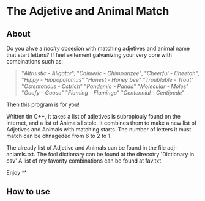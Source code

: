 # The Adjetive and Animal Match

## About
Do you ahve a *healty* obsesion with matching adjetives and animal name that start letters?
If feel exitement galvanizing your very core with combinations such as:
>  "*Altruistic - Aligator*",
 "*Chimeric - Chimpanzee*",
 "*Cheerful - Cheetah*",
 "*Hippy  - Hippopotamus*"
 "*Honest  - Honey bee*"
 "*Troublable  - Trout*"
 "*Ostentatious  - Ostrich*"
 "*Pandemic  - Panda*"
 "*Molecular  - Moles*"
 "*Goofy  - Goose*"
 "*Flaming  - Flamingo*"
 "*Centennial  - Centipede*"

Then this program is for you!

Written tin C++, it takes a list of adjetives is subropiouly found on the internet, and a list of Animals I stole. It combines them to make a new list of Adjetives and Animals with matching starts. The number of letters it must match can be chnageded from 6 to 2 to 1.

The already list of Adjetive and Animals can be found in the file adj-aniamls.txt.
The fool dictionary can be found at the direcotry 'Dictionary in csv'
A list of my favority combinations can be found at fav.txt

Enjoy ^^

## How to use


